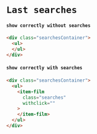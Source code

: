 # `Last searches`

#### `show correctly without searches`

```html
<div class="searchesContainer">
  <ul>
  </ul>
</div>

```

#### `show correctly with searches`

```html
<div class="searchesContainer">
  <ul>
    <item-film
      class="searches"
      withclick=""
    >
    </item-film>
  </ul>
</div>

```


